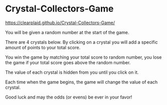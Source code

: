 # Crystal-Collectors-Game 

https://clearplaid.github.io/Crystal-Collectors-Game/

You will be given a random number at the start of the game.

There are 4 crystals below. By clicking on a crystal you will add a specific amount of points to your total score.

You win the game by matching your total score to random number, you lose the game if your total score goes above the random number.

The value of each crystal is hidden from you until you click on it.

Each time when the game begins, the game will change the value of each crystal.

Good luck and may the odds (or evens) be ever in your favor!
